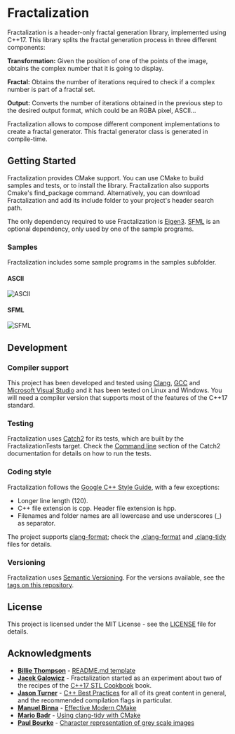 # Fractalization

Fractalization is a header-only fractal generation library, implemented using C++17. This library splits the fractal generation process in three different components:

**Transformation:** Given the position of one of the points of the image, obtains the complex number that it is going to display.

**Fractal:** Obtains the number of iterations required to check if a complex number is part of a fractal set.

**Output:** Converts the number of iterations obtained in the previous step to the desired output format, which could be an RGBA pixel, ASCII...

Fractalization allows to compose different component implementations to create a fractal generator. This fractal generator class is generated in compile-time.
## Getting Started

Fractalization provides CMake support. You can use CMake to build samples and tests, or to install the library. Fractalization also supports Cmake's find_package command. Alternatively, you can download Fractalization and add its include folder to your project's header search path.

The only dependency required to use Fractalization is [Eigen3](http://eigen.tuxfamily.org/index.php?title=Main_Page). [SFML](https://www.sfml-dev.org/) is an optional dependency, only used by one of the sample programs.

### Samples

Fractalization includes some sample programs in the samples subfolder.

####  ASCII

![ASCII](https://user-images.githubusercontent.com/3092211/44953339-c85c9d00-ae8b-11e8-9429-7245a29b3a17.png)

####  SFML

![SFML](https://user-images.githubusercontent.com/3092211/44953340-cc88ba80-ae8b-11e8-90ca-aeda9f7fb925.png)

## Development

### Compiler support

This project has been developed and tested using [Clang](https://clang.llvm.org/), [GCC](https://gcc.gnu.org/) and [Microsoft Visual Studio](https://visualstudio.microsoft.com/) and it has been tested on Linux and Windows. You will need a compiler version that supports most of the features of the C++17 standard.

### Testing

Fractalization uses [Catch2](https://github.com/catchorg/Catch2) for its tests, which are built by the FractalizationTests target. Check the [Command line](https://github.com/catchorg/Catch2/blob/master/docs/command-line.md) section of the Catch2 documentation for details on how to run the tests.

### Coding style

Fractalization follows the [Google C++ Style Guide](https://google.github.io/styleguide/cppguide.html), with a few exceptions:

* Longer line length (120).
* C++ file extension is cpp. Header file extension is hpp.
* Filenames and folder names are all lowercase and use underscores (_) as separator.

The project supports [clang-format](https://clang.llvm.org/docs/ClangFormat.html); check the [.clang-format](.clang-format) and [.clang-tidy](.clang-tidy) files for details.

### Versioning

Fractalization uses [Semantic Versioning](http://semver.org/). For the versions available, see the [tags on this repository](https://github.com/terkhen/fractalization/tags).

## License

This project is licensed under the MIT License - see the [LICENSE](LICENSE) file for details.

## Acknowledgments

* **[Billie Thompson](https://github.com/PurpleBooth)** - [README.md template](https://gist.github.com/PurpleBooth/109311bb0361f32d87a2)
* **[Jacek Galowicz](https://galowicz.de/)** - Fractalization started as an experiment about two of the recipes of the [C++17 STL Cookbook](https://www.packtpub.com/application-development/c17-stl-cookbook) book.
* **[Jason Turner](https://github.com/lefticus)** - [C++ Best Practices](https://lefticus.gitbooks.io/cpp-best-practices/) for all of its great content in general, and the recommended compilation flags in particular.
* **[Manuel Binna](https://github.com/mbinna)** - [Effective Modern CMake](https://gist.github.com/mbinna/c61dbb39bca0e4fb7d1f73b0d66a4fd1)
* **[Mario Badr](https://github.com/mariobadr)** - [Using clang-tidy with CMake](http://mariobadr.com/using-clang-tidy-with-cmake-36.html)
* **[Paul Bourke](http://paulbourke.net)** - [Character representation of grey scale images](http://paulbourke.net/dataformats/asciiart/)
